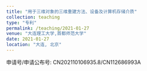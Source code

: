 ```yaml
---
title: "用于三维对象的三维重建方法、设备及计算机存储介质"
collection: teaching
type: "专利"
permalink: /teaching/2021-01-27
venue: "大连理工大学,首都师范大学"
date: 2021-01-27
location: "大连, 北京"
---
```


申请号/申请公布号: CN202110106935.8/CN112686993A
